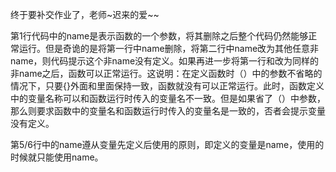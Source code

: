 终于要补交作业了，老师~迟来的爱~~

第1行代码中的name是表示函数的一个参数，将其删除之后整个代码仍然能够正常运行。但是奇诡的是将第一行中name删除，将第二行中name改为其他任意非name，则代码提示这个非name没有定义。如果再进一步将第一行和改为同样的非name之后，函数可以正常运行。这说明：在定义函数时（）中的参数不省略的情况下，只要{}外面和里面保持一致，函数就没有可以正常运行。此时，函数定义中的变量名称可以和函数运行时传入的变量名不一致。但是如果省了（）中参数，那么则要求函数中的变量名和函数运行时传入的变量名是一致的，否者会提示变量没有定义。

第5/6行中的name遵从变量先定义后使用的原则，即定义的变量是name，使用的时候就只能使用name。